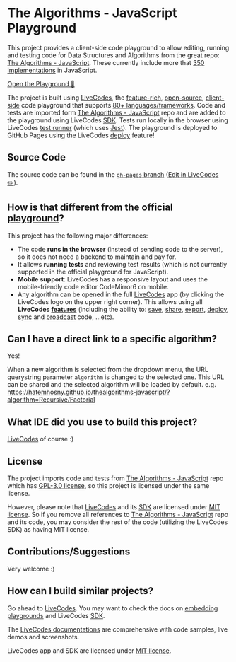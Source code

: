# The Algorithms - JavaScript Playground

This project provides a client-side code playground to allow editing, running and testing code for Data Structures and Algorithms from the great repo: [The Algorithms - JavaScript](https://github.com/TheAlgorithms/JavaScript). These currently include more that [350 implementations](https://github.com/TheAlgorithms/JavaScript/blob/master/DIRECTORY.md) in JavaScript.

[Open the Playground 🚀](https://hatemhosny.github.io/thealgorithms-javascript/)

The project is built using [LiveCodes](https://livecodes.io/), the [feature-rich](https://livecodes.io/docs/features/), [open-source](https://github.com/live-codes/livecodes), [client-side](https://livecodes.io/docs/why#client-side) code playground that supports [80+ languages/frameworks](https://livecodes.io/docs/why#language-support). Code and tests are imported form [The Algorithms - JavaScript](https://github.com/TheAlgorithms/JavaScript) repo and are added to the playground using LiveCodes [SDK](https://livecodes.io/docs/sdk). Tests run locally in the browser using LiveCodes [test runner](https://livecodes.io/docs/features/tests) (which uses [Jest](https://jestjs.io/)). The playground is deployed to GitHub Pages using the LiveCodes [deploy](https://livecodes.io/docs/features/deploy) feature!

## Source Code

The source code can be found in the [`gh-pages` branch](https://github.com/hatemhosny/thealgorithms-javascript/tree/gh-pages) ([Edit in LiveCodes ✏️](https://livecodes.io/?activeEditor=script&x=https://github.com/hatemhosny/thealgorithms-javascript/tree/gh-pages/src)).

## How is that different from the official [playground](https://the-algorithms.com/playground?algorithm=binary-search&language=javascript)?

This project has the following major differences: 

- The code **runs in the browser** (instead of sending code to the server), so it does not need a backend to maintain and pay for.
- It allows **running tests** and reviewing test results (which is not currently supported in the official playground for JavaScript).
- **Mobile support**: LiveCodes has a responsive layout and uses the mobile-friendly code editor CodeMirror6 on mobile.
- Any algorithm can be opened in the full [LiveCodes](https://livecodes.io/) app (by clicking the LiveCodes logo on the upper right corner). This allows using all **LiveCodes [features](https://livecodes.io/docs/features/)** (including the ability to: [save](https://livecodes.io/docs/features/projects), [share](https://livecodes.io/docs/features/share), [export](https://livecodes.io/docs/features/export), [deploy](https://livecodes.io/docs/features/deploy), [sync](https://livecodes.io/docs/features/sync) and [broadcast](https://livecodes.io/docs/features/broadcast) code, ...etc).

## Can I have a direct link to a specific algorithm?

Yes!

When a new algorithm is selected from the dropdown menu, the URL querystring parameter `algorithm` is changed to the selected one. This URL can be shared and the selected algorithm will be loaded by default.
e.g. https://hatemhosny.github.io/thealgorithms-javascript/?algorithm=Recursive/Factorial

## What IDE did you use to build this project?

[LiveCodes](https://livecodes.io/) of course :)

## License

The project imports code and tests from [The Algorithms - JavaScript](https://github.com/TheAlgorithms/JavaScript) repo which has [GPL-3.0 license](https://github.com/TheAlgorithms/JavaScript/blob/master/LICENSE), so this project is licensed under the same license.

However, please note that [LiveCodes](https://github.com/live-codes/livecodes) and its [SDK](https://livecodes.io/docs/sdk) are licensed under [MIT license](https://github.com/live-codes/livecodes/blob/develop/LICENSE). So if you remove all references to [The Algorithms - JavaScript](https://github.com/TheAlgorithms/JavaScript) repo and its code, you may consider the rest of the code (utilizing the LiveCodes SDK) as having MIT license.

## Contributions/Suggestions

Very welcome :)

## How can I build similar projects?

Go ahead to [LiveCodes](https://livecodes.io/). You may want to check the docs on [embedding playgrounds](https://livecodes.io/docs/features/embeds) and LiveCodes [SDK](https://livecodes.io/docs/sdk).

The [LiveCodes documentations](https://livecodes.io/docs/) are comprehensive with code samples, live demos and screenshots.

LiveCodes app and SDK are licensed under [MIT license](https://github.com/live-codes/livecodes/blob/develop/LICENSE).
